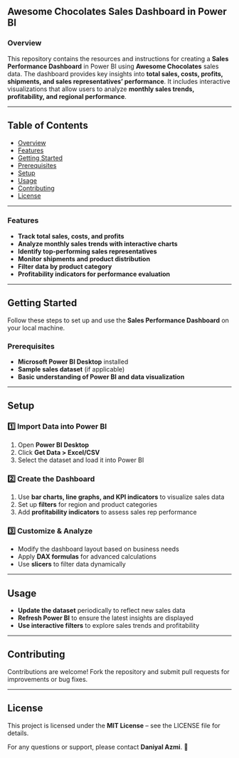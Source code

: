 ##  ******Awesome Chocolates Sales Dashboard in Power BI******

### **Overview**
This repository contains the resources and instructions for creating a **Sales Performance Dashboard** in Power BI using **Awesome Chocolates** sales data. The dashboard provides key insights into **total sales, costs, profits, shipments, and sales representatives’ performance**. It includes interactive visualizations that allow users to analyze **monthly sales trends, profitability, and regional performance**.

---

## **Table of Contents**
- [Overview](#overview)
- [Features](#features)
- [Getting Started](#getting-started)
- [Prerequisites](#prerequisites)
- [Setup](#setup)
- [Usage](#usage)
- [Contributing](#contributing)
- [License](#license)

---

### **Features**
- **Track total sales, costs, and profits**
- **Analyze monthly sales trends with interactive charts**
- **Identify top-performing sales representatives**
- **Monitor shipments and product distribution**
- **Filter data by product category**
- **Profitability indicators for performance evaluation**

---

## **Getting Started**
Follow these steps to set up and use the **Sales Performance Dashboard** on your local machine.

### **Prerequisites**
- **Microsoft Power BI Desktop** installed
- **Sample sales dataset** (if applicable)
- **Basic understanding of Power BI and data visualization**

---

## **Setup**

### **1️⃣ Import Data into Power BI**
1. Open **Power BI Desktop**
2. Click **Get Data > Excel/CSV**
3. Select the dataset and load it into Power BI

### **2️⃣ Create the Dashboard**
1. Use **bar charts, line graphs, and KPI indicators** to visualize sales data
2. Set up **filters** for region and product categories
3. Add **profitability indicators** to assess sales rep performance

### **3️⃣ Customize & Analyze**
- Modify the dashboard layout based on business needs
- Apply **DAX formulas** for advanced calculations
- Use **slicers** to filter data dynamically

---

## **Usage**
- **Update the dataset** periodically to reflect new sales data
- **Refresh Power BI** to ensure the latest insights are displayed
- **Use interactive filters** to explore sales trends and profitability

---

## **Contributing**
Contributions are welcome! Fork the repository and submit pull requests for improvements or bug fixes.

---

## **License**
This project is licensed under the **MIT License** – see the LICENSE file for details.

For any questions or support, please contact **Daniyal Azmi**. 🚀

